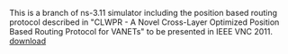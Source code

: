 This is a branch of ns-3.11 simulator including the position based routing protocol described in "CLWPR - A Novel Cross-Layer Optimized Position Based Routing Protocol for VANETs" to be presented in IEEE VNC 2011. [download](http://info.ee.surrey.ac.uk/Personal/K.Katsaros/papers/KK_CLWPR_VNC_11.pdf)